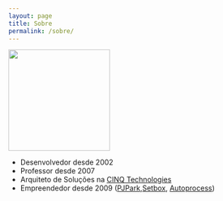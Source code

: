 ```yaml
---
layout: page
title: Sobre
permalink: /sobre/
---
```


<img src="https://pbs.twimg.com/profile_images/1021384159732879360/moCrCvkg_400x400.jpg" height="200px">

<br>

- Desenvolvedor desde 2002
- Professor desde 2007
- Arquiteto de Soluções na [CINQ Technologies](https://www.cinq.com.br/)
- Empreendedor desde 2009 ([PJPark](https://pjpark.com.br),[Setbox](https://www.setbox.com.br), [Autoprocess](https://www.autoprocess.com.br))


